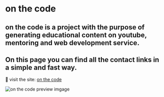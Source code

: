 <h1 align="left">on the code</h1>
<h2 align="left">on the code is a project with the purpose of generating educational content on youtube, mentoring and web development service.</h2>
<h2 align="left">On this page you can find all the contact links in a simple and fast way.</h2>

🔗 visit the site: [on the code](https://www.youtube.com/channel/UCrP5xPLzqW3k6ssG8C7lHVw)

![on the code preview imgage](https://firebasestorage.googleapis.com/v0/b/on-the-code.appspot.com/o/Captura%20de%20pantalla%202022-12-02%20095729.png?alt=media&token=ed9089ce-9c13-49f7-bc77-c50527e2dfc6)
